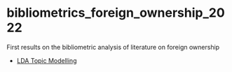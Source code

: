 # bibliometrics_foreign_ownership_2022

First results on the bibliometric analysis of literature on foreign ownership

* [LDA Topic Modelling](https://daniel-hain.github.io/bibliometrics_foreign_ownership_2022/output/LDAviz/index.html#topic=0&lambda=0.4&term=)
